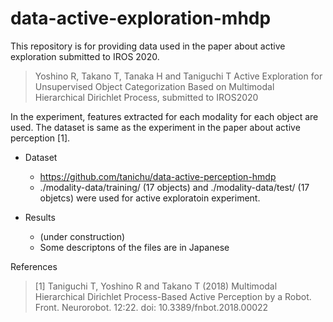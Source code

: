 # data-active-exploration-mhdp

This repository is for providing data used in the paper about active exploration submitted to IROS 2020.

> Yoshino R, Takano T, Tanaka H and Taniguchi T  Active Exploration for Unsupervised Object Categorization Based on Multimodal Hierarchical Dirichlet Process, submitted to IROS2020

In the experiment, features extracted for each modality for each object are used.
The dataset is same as the experiment in the paper about active perception [1].

* Dataset
  * https://github.com/tanichu/data-active-perception-hmdp
  * ./modality-data/training/ (17 objects) and ./modality-data/test/ (17 objetcs) were used for active exploratoin experiment.

* Results
  * (under construction)
  * Some descriptons of the files are in Japanese 

References

> [1] Taniguchi T, Yoshino R and Takano T (2018) Multimodal Hierarchical Dirichlet Process-Based Active Perception by a Robot. Front. Neurorobot. 12:22. doi: 10.3389/fnbot.2018.00022
